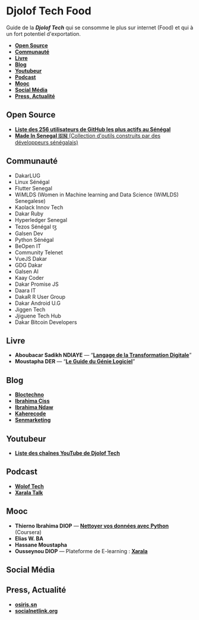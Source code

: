 # Djolof Tech Food

Guide de la ***Djolof Tech*** qui se consomme le plus sur internet (Food) et qui à un fort potentiel d'exportation.

* [**Open Source**](#Open-Source)
* [**Communauté**](#Communauté)
* [**Livre**](#Livre)
* [**Blog**](#Blog)
* [**Youtubeur**](#Youtubeur)
* [**Podcast**](#Podcast)
* [**Mooc**](#Mooc)
* [**Social Média**](#Social-Média)
* [**Press, Actualité**](#Press,-Actualité)

## Open Source

* [**Liste des 256 utilisateurs de GitHub les plus actifs au Sénégal**](https://commits.top/senegal_private.html)
* [**Made In Senegal 🇸🇳** (Collection d'outils construits par des développeurs sénégalais)](https://github.com/Galsen-Dev-LAB/made-in-senegal)

## Communauté

* DakarLUG
* Linux Sénégal
* Flutter Senegal
* WiMLDS (Women in Machine learning and Data Science (WiMLDS) Senegalese)
* Kaolack Innov Tech
* Dakar Ruby
* Hyperledger Senegal
* Tezos Sénégal ꜩ
* Galsen Dev
* Python Sénégal
* BeOpen IT
* Community Telenet
* VueJS Dakar
* GDG Dakar
* Galsen AI
* Kaay Coder
* Dakar Promise JS
* Daara IT
* DakaR R User Group
* Dakar Android U.G
* Jiggen Tech
* Jjiguene Tech Hub
* Dakar Bitcoin Developers

## Livre

* **Aboubacar Sadikh NDIAYE** — “[**Langage de la Transformation Digitale**](https://langagedigital.com)”
* **Moustapha DER** — “[**Le Guide du Génie Logiciel**](https://www.facebook.com/leguidedugenielogiciel/)”

## Blog

* [**Bloctechno**](https://bloctechno.wordpress.com)
* [**Ibrahima Ciss**](https://iciss.dev/)
* [**Ibrahima Ndaw**](https://www.ibrahima-ndaw.com/)
* [**Kaherecode**](https://www.kaherecode.com/)
* [**Senmarketing**](https://blog.senmarketing.net)

## Youtubeur

* [**Liste des chaînes YouTube de Djolof Tech**](https://github.com/daoodaba975/senegal-YouTuber-Dev-List)

## Podcast

* [**Wolof Tech**](https://woloftech.buzzsprout.com/)
* [**Xarala Talk**](https://anchor.fm/xarala-talk)

## Mooc

* **Thierno Ibrahima DIOP** — [**Nettoyer vos données avec Python**](https://www.coursera.org/projects/nettoyer-donnees-python) (Coursera)
* **Elias W. BA**
* **Hassane Moustapha**
* **Ousseynou DIOP**  — Plateforme de E-learning : [**Xarala**](https://xarala.co)

## Social Média

## Press, Actualité

* [**osiris.sn**](http://www.osiris.sn/)
* [**socialnetlink.org**](https://www.socialnetlink.org/)
